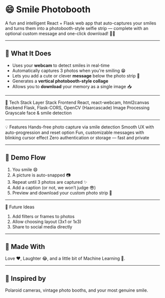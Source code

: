 # 😄 Smile Photobooth

A fun and intelligent React + Flask web app that auto-captures your smiles and turns them into a photobooth-style selfie strip — complete with an optional custom message and one-click download! 📸✨

---

## 🚀 What It Does

- Uses your **webcam** to detect smiles in real-time
- Automatically captures 3 photos when you're smiling 😁
- Lets you add a cute or clever **message** below the photo strip 💬
- Generates a **vertical photobooth-style collage**
- Allows you to **download** your memory as a single image 📥

---
🧩 Tech Stack
Layer	Stack
Frontend	React, react-webcam, html2canvas
Backend	Flask, Flask-CORS, OpenCV (Haarcascade)
Image Processing	Grayscale face & smile detection

---

💡 Features
Hands-free photo capture via smile detection
Smooth UX with auto-progression and reset option
Fun, customizable messages with blinking cursor effect
Zero authentication or storage — fast and private

---

## 📸 Demo Flow

1. You smile 😄
2. A picture is auto-snapped 📷
3. Repeat until 3 photos are captured ✨
4. Add a caption (or not, we won’t judge 😎)
5. Preview and download your custom photo strip 🎉
   
---

🤩 Future Ideas
1. Add filters or frames to photos
2. Allow choosing layout (3x1 or 1x3)
3. Share to social media directly
---

## 🧊 Made With
Love ❤️, Laughter 😂, and a little bit of Machine Learning 🧠.

---
## 🐣 Inspired by
Polaroid cameras, vintage photo booths, and your most genuine smile.

